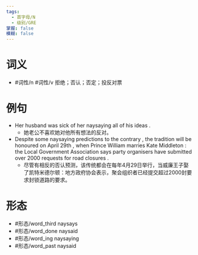 ```yaml
---
tags:
  - 首字母/N
  - 级别/GRE
掌握: false
模糊: false
---
```

# 词义
- #词性/n #词性/v  拒绝；否认；否定；投反对票
# 例句
- Her husband was sick of her naysaying all of his ideas .
	- 她老公不喜欢她对他所有想法的反对。
- Despite some naysaying predictions to the contrary , the tradition will be honoured on April 29th , when Prince William marries Kate Middleton : the Local Government Association says party organisers have submitted over 2000 requests for road closures .
	- 尽管有相反的否认预测，该传统都会在每年4月29日举行，当威廉王子娶了凯特米德尔顿：地方政府协会表示，聚会组织者已经提交超过2000封要求封锁道路的要求。
# 形态
- #形态/word_third naysays
- #形态/word_done naysaid
- #形态/word_ing naysaying
- #形态/word_past naysaid
